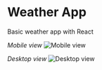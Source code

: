 # Weather App
Basic weather app with React

*Mobile view*
![Mobile view](https://github.com/Edvinest/react-weather-app/assets/66338497/249d1c95-9c1b-4dfd-8cb8-873b0af4cc73)

*Desktop view*
![Desktop view](https://github.com/Edvinest/react-weather-app/assets/66338497/a4df2699-a673-4daf-beb6-2e7d2315e76e)
